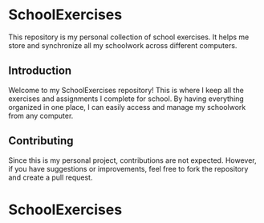 # SchoolExercises

This repository is my personal collection of school exercises. It helps me store and synchronize all my schoolwork across different computers.

## Introduction

Welcome to my SchoolExercises repository! This is where I keep all the exercises and assignments I complete for school. By having everything organized in one place, I can easily access and manage my schoolwork from any computer.

## Contributing

Since this is my personal project, contributions are not expected. However, if you have suggestions or improvements, feel free to fork the repository and create a pull request.
# SchoolExercises
